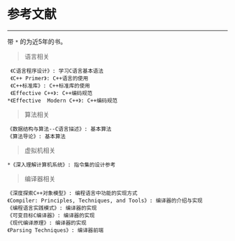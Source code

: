 # 参考文献

---

带 `*` 的为近5年的书。

> 语言相关

```
 《C语言程序设计》: 学习C语言基本语法
 《C++ Primer》: C++语言的使用
 《C++标准库》: C++标准库的使用
 《Effective C++》: C++编码规范
*《Effective  Modern C++》: C++编码规范
```

> 算法相关

```
《数据结构与算法--C语言描述》: 基本算法
《算法导论》: 基本算法
```

> 虚拟机相关

```
*《深入理解计算机系统》: 指令集的设计参考
```

> 编译器相关

```
《深度探索C++对象模型》: 编程语言中功能的实现方式
《Compiler: Principles, Techniques, and Tools》: 编译器的介绍与实现
《编程语言实践模式》: 编译器的实现
《可变目标C编译器》: 编译器的实现
《现代编译原理》: 编译器的实现
《Parsing Techniques》: 编译器前端
```
